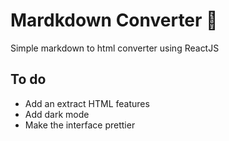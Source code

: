 # Mardkdown Converter 📖
Simple markdown to html converter using ReactJS

## To do
- Add an extract HTML features
- Add dark mode
- Make the interface prettier
